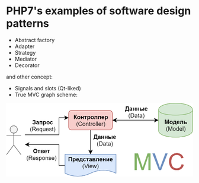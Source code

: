 # PHP7's examples of software design patterns

- Abstract factory
- Adapter
- Strategy
- Mediator
- Decorator

and other concept:

- Signals and slots (Qt-liked)
- True MVC graph scheme:

![](asset/img/MVC.png)